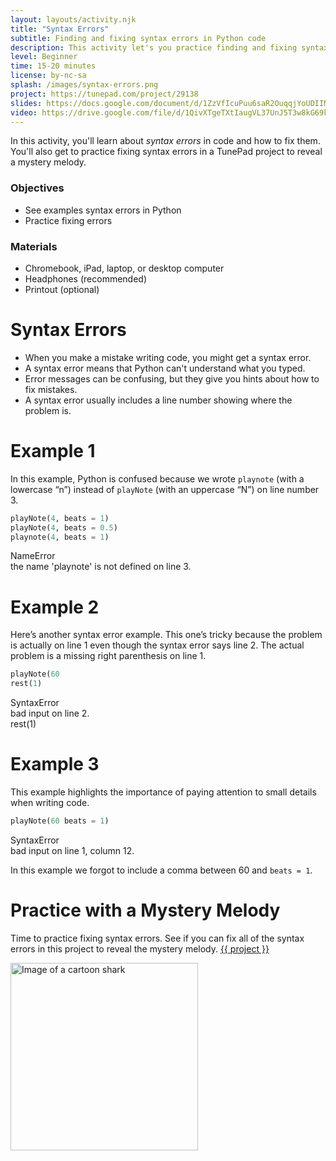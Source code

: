 ```yaml
---
layout: layouts/activity.njk
title: "Syntax Errors"
subtitle: Finding and fixing syntax errors in Python code
description: This activity let's you practice finding and fixing syntax errors in Python code
level: Beginner
time: 15-20 minutes
license: by-nc-sa
splash: /images/syntax-errors.png
project: https://tunepad.com/project/29138
slides: https://docs.google.com/document/d/1ZzVfIcuPuu6saR2OuqqjYoUDIINumzLxvzfu2Anf13M/edit?usp=sharing
video: https://drive.google.com/file/d/1QivXTgeTXtIaugVL37UnJ5T3w8kG69kH/view
---
```

In this activity, you'll learn about *syntax errors* in code and how to fix them.
You'll also get to practice fixing syntax errors in a TunePad project to reveal a mystery melody.

### Objectives
* See examples syntax errors in Python
* Practice fixing errors

### Materials
* Chromebook, iPad, laptop, or desktop computer
* Headphones (recommended)
* Printout (optional)

<div class="page-break"></div>

# Syntax Errors
* When you make a mistake writing code, you might get a syntax error. 
* A syntax error means that Python can't understand what you typed.
* Error messages can be confusing, but they give you hints about how to fix mistakes. 
* A syntax error usually includes a line number showing where the problem is. 

# Example 1
In this example, Python is confused because we wrote `playnote` (with a lowercase “n”) instead of `playNote` (with an uppercase “N”) on line number 3.

```python
playNote(4, beats = 1)
playNote(4, beats = 0.5)
playnote(4, beats = 1)
```
<div class="error-message">
    <div class="error-name">
        <i class="fas fa-exclamation-circle"></i>NameError
    </div>
    <div class="error-description">the name 'playnote' is not defined on line 3.</div>
</div>

# Example 2
Here’s another syntax error example. This one’s tricky because the problem is actually on line 1 even though the syntax error says line 2. The actual problem is a missing right parenthesis on line 1.

```python
playNote(60
rest(1)
```

<div class="error-message">
    <div class="error-name">
        <i class="fas fa-exclamation-circle"></i>SyntaxError
    </div>
    <div class="error-description">bad input on line 2.<br>rest(1)</div>
</div>

# Example 3
This example highlights the importance of paying attention to small details when writing code.

```python
playNote(60 beats = 1)
```

<div class="error-message">
    <div class="error-name">
        <i class="fas fa-exclamation-circle"></i>SyntaxError
    </div>
    <div class="error-description">bad input on line 1, column 12.</div>
</div>

In this example we forgot to include a comma between 60 and `beats = 1`.

# Practice with a Mystery Melody
Time to practice fixing syntax errors.
See if you can fix all of the syntax errors in this project to reveal the mystery melody.
[{{ project }}]({{project}})

<a href="{{ project }}" target="_blank">
<img src="/images/mystery-melody-1.png" alt="Image of a cartoon shark" width="300px"></a>


